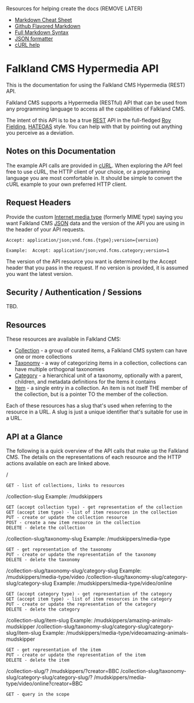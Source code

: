 Resources for helping create the docs (REMOVE LATER)

* [Markdown Cheat Sheet](http://packetlife.net/media/library/16/Markdown.pdf)
* [Github Flavored Markdown](http://github.github.com/github-flavored-markdown/)
* [Full Markdown Syntax](http://daringfireball.net/projects/markdown/syntax)
* [JSON formatter](http://jsonformatter.curiousconcept.com/)
* [cURL help](http://blogs.plexibus.com/2009/01/15/rest-esting-with-curl/)


# Falkland CMS Hypermedia API

This is the documentation for using the Falkland CMS Hypermedia (REST) API.

Falkland CMS supports a Hypermedia (RESTful) API that can be used from any programming language to access all the capabilities of Falkland CMS.

The intent of this API is to be a true [REST](http://en.wikipedia.org/wiki/Representational_State_Transfer) API in the full-fledged [Roy Fielding](http://roy.gbiv.com/), [HATEOAS](http://en.wikipedia.org/wiki/HATEOAS) style. You can help with that by pointing out anything you perceive as a deviation.


## Notes on this Documentation

The example API calls are provided in [cURL](http://curl.haxx.se/). When exploring the API feel free to use cURL, the HTTP client of your choice, or a programming language you are most comfortable in. It should be simple to convert the cURL example to your own preferred HTTP client.


## Request Headers

Provide the custom [Internet media type](http://en.wikipedia.org/wiki/Internet_media_type) (formerly MIME type) saying you want Falkland CMS [JSON](http://www.json.org/) data and the version of the API you are using in the header of your API requests.

	Accept: application/json;vnd.fcms.{type};version={version}

	Example:  Accept: application/json;vnd.fcms.category;version=1

The version of the API resource you want is determined by the Accept header that you pass in the request. If no version is provided, it is assumed you want the latest version.


## Security / Authentication / Sessions

TBD.

## Resources

These resources are available in Falkland CMS:

* [Collection](./collection) - a group of curated items, a Falkland CMS system can have one or more collections
* [Taxonomy](./taxonomy) - a way of categorizing items in a collection, collections can have multiple orthogonal taxonomies
* [Category](./category) - a hierarchical unit of a taxonomy, optionally with a parent, children, and metadata definitions for the items it contains
* [Item](./item) - a single entry in a collection. An item is not itself THE member of the collection, but is a pointer TO the member of the collection.

Each of these resources has a slug that's used when referring to the resource in a URL. A slug is just a unique identifier that's suitable for use in a URL.

## API at a Glance

The following is a quick overview of the API calls that make up the Falkland CMS. The details on the representations of each resource and the HTTP actions available on each are linked above.

/

	GET - list of collections, links to resources

/collection-slug
Example: /mudskippers

	GET (accept collection type) - get representation of the collection
	GET (accept item type) - list of item resources in the collection
	PUT - create or update the collection resource
	POST - create a new item resource in the collection
	DELETE - delete the collection

/collection-slug/taxonomy-slug
Example: /mudskippers/media-type

	GET - get representation of the taxonomy
	PUT - create or update the representation of the taxonomy
	DELETE - delete the taxonomy

/collection-slug/taxonomy-slug/category-slug
Example: /mudskippers/media-type/video
/collection-slug/taxonomy-slug/category-slug/category-slug
Example: /mudskippers/media-type/video/online

	GET (accept category type) - get representation of the category
	GET (accept item type) - list of item resources in the category
	PUT - create or update the representation of the category
	DELETE - delete the category

/collection-slug/item-slug
Example: /mudskippers/amazing-animals-mudskipper
/collection-slug/taxonomy-slug/category-slug/category-slug/item-slug
Example: /mudskippers/media-type/videoamazing-animals-mudskipper

	GET - get representation of the item
	PUT - create or update the representation of the item
	DELETE - delete the item

/collection-slug/?
/mudskippers/?creator=BBC
/collection-slug/taxonomy-slug/category-slug/category-slug/?
/mudskippers/media-type/video/online?creator=BBC

	GET - query in the scope